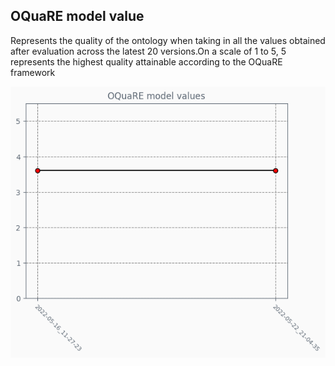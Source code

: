 ## OQuaRE model value
Represents the quality of the ontology when taking in all the values obtained after evaluation across the latest 20 versions.On a scale of 1 to 5, 5 represents the highest quality attainable according to the OQuaRE framework

![OQuaRE model value plot](img/obi_OQuaRE_model_values.png)
